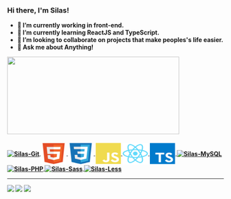 ### Hi there, I'm Silas!<strong/>
- 🔭 I’m currently working in front-end.
- 🌱 I’m currently learning ReactJS and TypeScript.
- 👯 I’m looking to collaborate on projects that make peoples's life easier.
- 💬 Ask me about Anything!

<div align="left">
  <a href="https://github.com/SilasFas">
  <img height="180em" width="400em" src="https://github-readme-stats.vercel.app/api/top-langs/?username=silasfas&layout=compact&langs_count=7&theme=dracula"/>
</div>

<div style="display: inline_block"><br>
  <img align="center" alt="Silas-Git" height="50" width="60" src="https://cdn.jsdelivr.net/gh/devicons/devicon/icons/git/git-plain.svg"/>        
  <img align="center" alt="Silas-HTML" height="50" width="60" src="https://raw.githubusercontent.com/devicons/devicon/master/icons/html5/html5-original.svg">
  <img align="center" alt="Silas-CSS" height="50" width="60" src="https://raw.githubusercontent.com/devicons/devicon/master/icons/css3/css3-original.svg">
  <img align="center" alt="Silas-JavaScript" height="50" width="60" src="https://raw.githubusercontent.com/devicons/devicon/master/icons/javascript/javascript-plain.svg">
  <img align="center" alt="Silas-React"height="50" width="60" src="https://raw.githubusercontent.com/devicons/devicon/master/icons/react/react-original.svg">
  <img align="center" alt="Silas-TupeScript" height="50" width="60" src="https://raw.githubusercontent.com/devicons/devicon/master/icons/typescript/typescript-plain.svg">
  <img align="center" alt="Silas-MySQL" height="70" width="80" src="https://cdn.jsdelivr.net/gh/devicons/devicon/icons/mysql/mysql-original-wordmark.svg" />
  <img align="center" alt="Silas-PHP" height="70" width="80" src="https://cdn.jsdelivr.net/gh/devicons/devicon/icons/php/php-original.svg" />
  <img align="center" alt="Silas-Sass" height="70" width="80" src="https://cdn.jsdelivr.net/gh/devicons/devicon@latest/icons/sass/sass-original.svg" />
  <img align="center" alt="Silas-Less" height="70" width="80" src="https://cdn.jsdelivr.net/gh/devicons/devicon@latest/icons/less/less-plain-wordmark.svg" />
  
           
          
  
---
<a href = "mailto:silasfas7@gmail.com"><img src="https://img.shields.io/badge/-Gmail-%23333?style=for-the-badge&logo=gmail&logoColor=white" target="_blank"></a>
<a href="https://www.linkedin.com/in/silas-ferreira-arlindo-dos-santos-79791088/" target="_blank"><img src="https://img.shields.io/badge/-LinkedIn-%230077B5?style=for-the-badge&logo=linkedin&logoColor=white" target="_blank"></a>
<a href = "mailto:silasfas@hotmail.com"><img src="https://img.shields.io/badge/Microsoft_Outlook-0078D4?style=for-the-badge&logo=microsoft-outlook&logoColor=white" target="_blank"></a>

</div>
